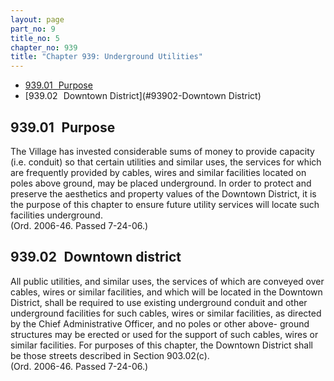 ```yaml
---
layout: page
part_no: 9
title_no: 5
chapter_no: 939
title: "Chapter 939: Underground Utilities"
---
```


* [939.01   Purpose](#93901-Purpose)
* [939.02   Downtown District](#93902-Downtown District)

## 939.01   Purpose

The Village has invested considerable sums of money to provide capacity
(i.e. conduit) so that certain utilities and similar uses, the services for
which are frequently provided by cables, wires and similar facilities located
on poles above ground, may be placed underground. In order to protect and
preserve the aesthetics and property values of the Downtown District, it is the
purpose of this chapter to ensure future utility services will locate such
facilities underground.  
(Ord. 2006-46. Passed 7-24-06.)

## 939.02   Downtown district

All public utilities, and similar uses, the services of which are conveyed
over cables, wires or similar facilities, and which will be located in the
Downtown District, shall be required to use existing underground conduit and
other underground facilities for such cables, wires or similar facilities, as
directed by the Chief Administrative Officer, and no poles or other above-
ground structures may be erected or used for the support of such cables, wires
or similar facilities. For purposes of this chapter, the Downtown District
shall be those streets described in Section 903.02(c).   
(Ord. 2006-46. Passed 7-24-06.)
